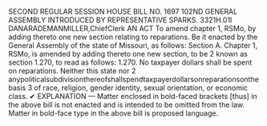 SECOND REGULAR SESSION
HOUSE BILL NO. 1697
102ND GENERAL ASSEMBLY
INTRODUCED BY REPRESENTATIVE SPARKS.
3321H.01I DANARADEMANMILLER,ChiefClerk
AN ACT
To amend chapter 1, RSMo, by adding thereto one new section relating to reparations.
Be it enacted by the General Assembly of the state of Missouri, as follows:
Section A. Chapter 1, RSMo, is amended by adding thereto one new section, to be
2 known as section 1.270, to read as follows:
1.270. No taxpayer dollars shall be spent on reparations. Neither this state nor
2 anypoliticalsubdivisionthereofshallspendtaxpayerdollarsonreparationsonthebasis
3 of race, religion, gender identity, sexual orientation, or economic class.
✔
EXPLANATION — Matter enclosed in bold-faced brackets [thus] in the above bill is not enacted and is
intended to be omitted from the law. Matter in bold-face type in the above bill is proposed language.